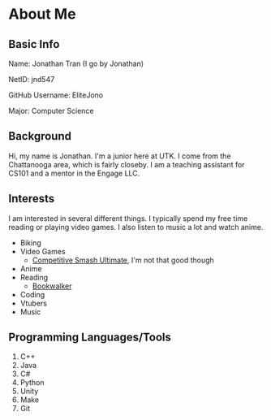 # About Me


## Basic Info
Name: Jonathan Tran (I go by Jonathan)

NetID: jnd547

GitHub Username: EliteJono

Major: Computer Science


## Background
Hi, my name is Jonathan. I'm a junior here at UTK. I come from the Chattanooga area, which is fairly closeby.
I am a teaching assistant for CS101 and a mentor in the Engage LLC.


## Interests
I am interested in several different things. I typically spend my free time
reading or playing video games. I also listen to music a lot and watch anime.
* Biking
* Video Games
    * [Competitive Smash Ultimate](https://www.start.gg/user/1c8b39ea), I'm not that good though
* Anime
* Reading
    * [Bookwalker](https://global.bookwalker.jp/)
* Coding
* Vtubers
* Music


## Programming Languages/Tools
1. C++
1. Java
1. C#
1. Python
1. Unity
1. Make
1. Git
